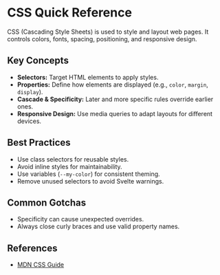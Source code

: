 # CSS Quick Reference

CSS (Cascading Style Sheets) is used to style and layout web pages. It controls colors, fonts, spacing, positioning, and responsive design.

## Key Concepts

- **Selectors:** Target HTML elements to apply styles.
- **Properties:** Define how elements are displayed (e.g., `color`, `margin`, `display`).
- **Cascade & Specificity:** Later and more specific rules override earlier ones.
- **Responsive Design:** Use media queries to adapt layouts for different devices.

## Best Practices

- Use class selectors for reusable styles.
- Avoid inline styles for maintainability.
- Use variables (`--my-color`) for consistent theming.
- Remove unused selectors to avoid Svelte warnings.

## Common Gotchas

- Specificity can cause unexpected overrides.
- Always close curly braces and use valid property names.

## References

- [MDN CSS Guide](https://developer.mozilla.org/en-US/docs/Web/CSS)
